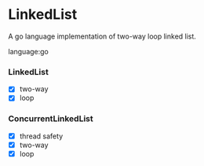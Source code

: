 # LinkedList #
A go language implementation of two-way loop linked list.

language:go

### LinkedList #
- [x] two-way
- [x] loop

### ConcurrentLinkedList #
- [x] thread safety
- [x] two-way
- [x] loop

